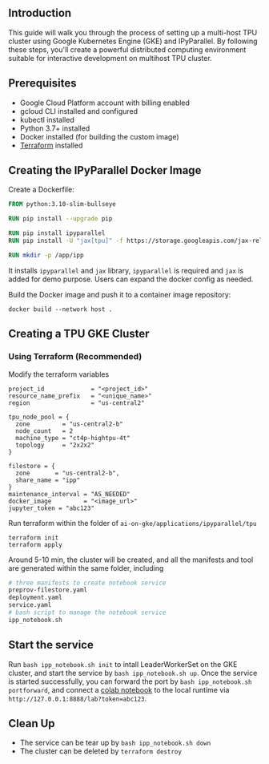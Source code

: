 ## Introduction

This guide will walk you through the process of setting up a multi-host TPU cluster using Google Kubernetes Engine (GKE) and IPyParallel. By following these steps, you'll create a powerful distributed computing environment suitable for interactive development on multihost TPU cluster.

## Prerequisites
- Google Cloud Platform account with billing enabled
- gcloud CLI installed and configured
- kubectl installed
- Python 3.7+ installed
- Docker installed (for building the custom image)
- [Terraform](https://developer.hashicorp.com/terraform/tutorials/gcp-get-started/install-cli) installed

## Creating the IPyParallel Docker Image
Create a Dockerfile: 
```dockerfile
FROM python:3.10-slim-bullseye 

RUN pip install --upgrade pip

RUN pip install ipyparallel
RUN pip install -U "jax[tpu]" -f https://storage.googleapis.com/jax-releases/libtpu_releases.html

RUN mkdir -p /app/ipp
```
It installs `ipyparallel` and `jax` library, `ipyparallel` is required and `jax` is added for demo purpose.  Users can expand the docker config as needed.

Build the Docker image and push it to a container image repository:
```
docker build --network host .
```

## Creating a TPU GKE Cluster
### Using Terraform (Recommended)
Modify the terraform variables
```
project_id             = "<project_id>"
resource_name_prefix   = "<unique_name>"
region                 = "us-central2"

tpu_node_pool = {
  zone         = "us-central2-b"
  node_count   = 2
  machine_type = "ct4p-hightpu-4t"
  topology     = "2x2x2"
}

filestore = {
  zone       = "us-central2-b",
  share_name = "ipp"
}
maintenance_interval = "AS_NEEDED"
docker_image         = "<image_url>"
jupyter_token = "abc123"
```
Run terraform within the folder of `ai-on-gke/applications/ipyparallel/tpu`
```
terraform init
terraform apply
```
Around 5-10 min, the cluster will be created, and all the manifests and tool are generated within the same folder, including
```bash
# three manifests to create notebook service
preprov-filestore.yaml
deployment.yaml
service.yaml
# bash script to manage the notebook service
ipp_notebook.sh
```
## Start the service
Run `bash ipp_notebook.sh init` to intall LeaderWorkerSet on the GKE cluster, and start the service by `bash ipp_notebook.sh up`. Once the service is started successfully, you can forward the port by `bash ipp_notebook.sh portforward`, and connect a [colab notebook](https://colab.research.google.com/drive/1vttX96LAwkhoVIhYA7pa2Nu_Gge7-gwY?resourcekey=0-uSIHyozG8aber-lhvyQHMg&usp=sharing#scrollTo=i1xjnqvOxbBQ) to the local runtime via `http://127.0.0.1:8888/lab?token=abc123`. 

## Clean Up

- The service can be tear up by `bash ipp_notebook.sh down`
- The cluster can be deleted by `terraform destroy`